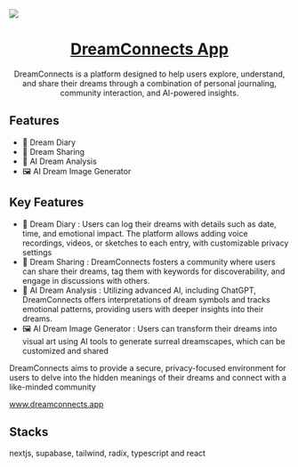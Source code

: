  <img src="https://github.com/user-attachments/assets/ab094f65-f698-4996-a473-5390370042f6" />
<a href="www.dreamconnects.app">
  <h1 align="center">DreamConnects App</h1>
</a>

<p align="center">
DreamConnects is a platform designed to help users explore, understand, and share their dreams through a combination of personal journaling, community interaction, and AI-powered insights.
</p>


## Features

- 🌟 Dream Diary
- 🦄 Dream Sharing
- 🔮 AI Dream Analysis
- 🖼️ AI Dream Image Generator

## Key Features

- 🌟 Dream Diary : 
Users can log their dreams with details such as date, time, and emotional impact. The platform allows adding voice recordings, videos, or sketches to each entry, with customizable privacy settings
- 🦄 Dream Sharing : 
DreamConnects fosters a community where users can share their dreams, tag them with keywords for discoverability, and engage in discussions with others.
- 🔮 AI Dream Analysis :
 Utilizing advanced AI, including ChatGPT, DreamConnects offers interpretations of dream symbols and tracks emotional patterns, providing users with deeper insights into their dreams.
- 🖼️ AI Dream Image Generator :
Users can transform their dreams into visual art using AI tools to generate surreal dreamscapes, which can be customized and shared

DreamConnects aims to provide a secure, privacy-focused environment for users to delve into the hidden meanings of their dreams and connect with a like-minded community

www.dreamconnects.app

## Stacks

nextjs, supabase, tailwind, radix, typescript and react 
